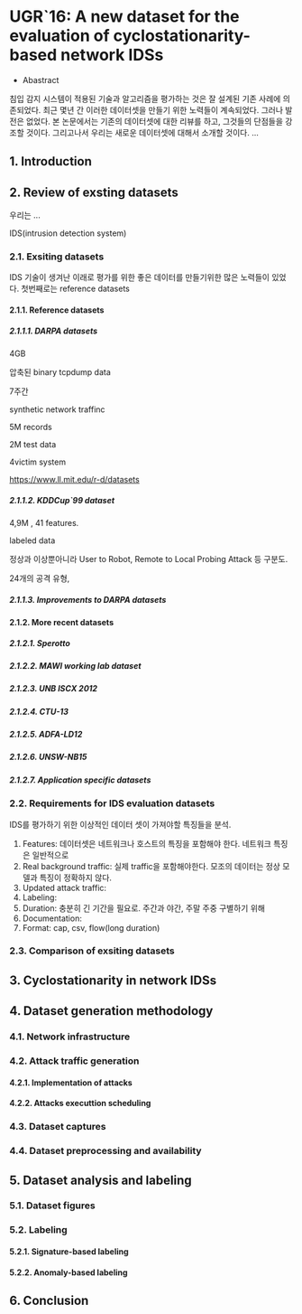 # UGR`16: A new dataset for the evaluation of cyclostationarity-based network IDSs

- Abastract

침입 감지 시스템이 적용된 기술과 알고리즘을 평가하는 것은 잘 설계된 기존 사례에 의존되었다. 최근 몇년 간 이러한 데이터셋을 만들기 위한 노력들이 계속되었다. 그러나 발전은 없었다. 본 논문에서는 기존의 데이터셋에 대한 리뷰를 하고, 그것들의 단점들을 강조할 것이다. 그리고나서 우리는 새로운 데이터셋에 대해서 소개할 것이다. ...



## 1. Introduction





## 2. Review of exsting datasets

우리는 ...

IDS(intrusion detection system)





### 2.1. Exsiting datasets

IDS 기술이 생겨난 이래로 평가를 위한 좋은 데이터를 만들기위한 많은 노력들이 있었다. 첫번째로는 reference datasets



#### 2.1.1. Reference datasets

##### 2.1.1.1. DARPA datasets

4GB

압축된 binary tcpdump data

7주간

synthetic network traffinc

5M records

2M test data

4victim system

https://www.ll.mit.edu/r-d/datasets



##### 2.1.1.2. KDDCup`99 dataset

4,9M , 41 features.

labeled data

정상과 이상뿐아니라 User to Robot, Remote to Local Probing Attack 등 구분도.

24개의 공격 유형, 



##### 2.1.1.3. Improvements to DARPA datasets





#### 2.1.2. More recent datasets

##### 2.1.2.1. Sperotto





##### 2.1.2.2. MAWI working lab dataset

##### 2.1.2.3. UNB ISCX 2012

##### 2.1.2.4. CTU-13

##### 2.1.2.5. ADFA-LD12

##### 2.1.2.6. UNSW-NB15

##### 2.1.2.7. Application specific datasets

### 2.2. Requirements for IDS evaluation datasets

IDS를 평가하기 위한 이상적인 데이터 셋이 가져야할 특징들을 분석.

1. Features: 데이터셋은 네트워크나 호스트의 특징을 포함해야 한다. 네트워크 특징은 일반적으로 
2. Real background traffic: 실제 traffic을 포함해야한다. 모조의 데이터는 정상 모델과 특징이 정확하지 않다.
3. Updated attack traffic: 
4. Labeling: 
5. Duration: 충분히 긴 기간을 필요로. 주간과 야간, 주말 주중 구별하기 위해
6. Documentation: 
7. Format: cap, csv, flow(long duration)



### 2.3. Comparison of exsiting datasets





## 3. Cyclostationarity in network IDSs

## 4. Dataset generation methodology

### 4.1. Network infrastructure

### 4.2. Attack traffic generation

#### 4.2.1. Implementation of attacks

#### 4.2.2. Attacks executtion scheduling

### 4.3. Dataset captures

### 4.4. Dataset preprocessing and availability

## 5. Dataset analysis and labeling

### 5.1. Dataset figures

### 5.2. Labeling

#### 5.2.1. Signature-based labeling

#### 5.2.2. Anomaly-based labeling

## 6. Conclusion


